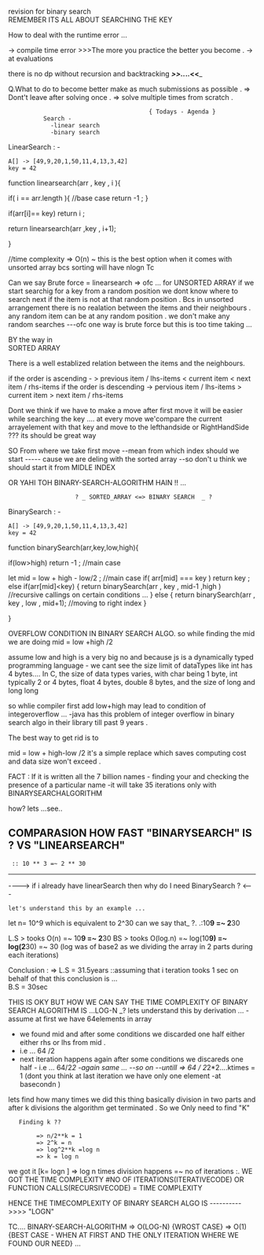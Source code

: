 revision for binary search   
                                  REMEMBER ITS ALL ABOUT SEARCHING THE KEY 



How to deal with the runtime error ...

-> compile time error  >>>The more you practice the better you become . -> at evaluations 

there is no dp without recursion and backtracking ___>>.._..<<___




Q.What to do to become better make as much submissions as possible . 
=> Dont't leave after solving once . 
=> solve multiple times from scratch . 




                                            { Todays - Agenda }
              Search -
                -linear search 
                -binary search 



LinearSearch : - 
   
    A[] -> [49,9,20,1,50,11,4,13,3,42]
    key = 42   

function linearsearch(arr , key , i ){

if( i == arr.length ){    //base case 
 return  -1 ; 
}


if(arr[i]== key) return i ; 

 return linearsearch(arr ,key , i+1); 


}  

//time complexity => O(n)  ~ this is the best option when it comes with unsorted array  bcs sorting will have nlogn Tc



Can we say Brute force = linearsearch 
=> ofc ... for
                                       UNSORTED ARRAY 
    if we start searchig for a key from a random position we dont know where to search next  if the item is not at that random position . 
    Bcs in unsorted arrangement there is no realation between the items and their neighbours . 
any random item can be at any random position . 
   we don't  make any random searches ---ofc one way is brute force but  this is too time taking ...



BY the way in  
                                         SORTED ARRAY 
 
There is a well establized relation between the items and the neighbours.

if the order is ascending - > previous item / lhs-items  < current item <  next item / rhs-items 
if the order is descending -> pervious item / lhs-items > current item > next item / rhs-items 


Dont we think if we have to make a move after first move it will be easier while searching the key ....
at every move we'compare the current arrayelement with that key and move to the lefthandside or RightHandSide ??? 
its should be great way   

SO From where we take first move 
--mean from which index should we start ----- cause we are deling with the sorted array 
--so don't u think we should start it from MIDLE INDEX 


OR YAHI TOH BINARY-SEARCH-ALGORITHM HAIN !! ...


                       ? _ SORTED_ARRAY <=> BINARY SEARCH  _ ?

BinarySearch : - 
   
    A[] -> [49,9,20,1,50,11,4,13,3,42]
    key = 42   

function binarySearch(arr,key,low,high){

if(low>high) return -1 ; //main case 

let mid = low + high - low/2 ;  //main case 
if( arr[mid] === key ) return key ; 
else if(arr[mid]<key) {
return binarySearch(arr , key , mid-1 ,high )                                           //recursive callings on certain conditions ...
}
else {
return binarySearch(arr , key , low , mid+1);  //moving to right index
}

}


OVERFLOW CONDITION IN BINARY SEARCH ALGO.
  so while finding the mid we are doing 
                mid = low +high /2 


 assume low and high is a very big no and because js is a dynamically typed programming language 
      - we cant see the size limit of dataTypes like int has 4 bytes.... 
In C, the size of data types varies, with char being 1 byte, int typically 2 or 4 bytes, float 4 bytes, double 8 bytes, and the size of long and long long


so whlie compiler first add low+high may lead to condition of integeroverflow ...
-java has this problem of integer overflow in binary search algo in their library till past 9 years .

The best way to get rid is to

 mid  = low + high-low /2   it's a simple replace which saves computing cost and data size won't exceed .





FACT : 
    If it is written all the 7 billion names
    - finding your and checking the presence of a particular name
    -it will take 35 iterations only with BINARYSEARCHALGORITHM
  

how? lets ...see..

 COMPARASION HOW FAST "BINARYSEARCH" IS ? VS "LINEARSEARCH"
---------------------------------------------------------------------------
     :: 10 ** 3 =~ 2 ** 30
---------------------------------------------------------------------------
----> if i already have linearSearch then why do I need BinarySearch ? <---
   
    let's understand this by an example ...
let n= 10^9  which is equivalent to 2^30 can we say that_ ?.
     .:10**9 =~ 2**30

L.S > tooks O(n) =~ 10**9   =~ 2**30 
BS  > tooks O(log.n) =~ log(10**9)  =~ log(2**30) =~ 30 (log was of base2 as we dividing the array in 2 parts during each iterations)

Conclusion : =>  L.S = 31.5years      ::assuming that i teration tooks 1 sec on behalf of that this conclusion is ...  
                 B.S = 30sec  



THIS IS OKY BUT HOW WE CAN SAY THE TIME COMPLEXITY OF BINARY SEARCH ALGORITHM IS ...LOG-N _?
lets understand this by derivation ...
 -assume at first we have 64elements in array
  - we found mid and after some conditions  we  discarded  one half either either rhs or lhs from mid . 
   - i.e ... 64 /2 
   - next iteration happens again after some conditions we discareds one half
    - i.e ... 64/2*2
       -again same ...
             --so on 
                     --untill  => 64 / 2*2*2....ktimes  = 1  (dont you think at last iteration we have only one element -at basecondn )
                     
   lets find how many times we did this thing basically division in two parts 
                    and after k divisions the algorithm get terminated .
So we Only need to find "K" 

       Finding k ?? 

            => n/2**k = 1 
            => 2^k = n 
            => log^2**k =log n 
            => k = log n

we got it [k= logn ]  => log n times division happens  =~ no of iterations 
:. WE GOT THE TIME COMPLEXITY #NO OF ITERATIONS(ITERATIVECODE) OR FUNCTION CALLS(RECURSIVECODE)  = TIME COMPLEXITY   

HENCE THE TIMECOMPLEXITY OF BINARY SEARCH ALGO IS  ---------->>>> "LOGN"




TC....
BINARY-SEARCH-ALGORITHM  => O(LOG-N) {WROST CASE}
                         => O(1) {BEST CASE - WHEN AT FIRST AND THE ONLY ITERATION WHERE WE FOUND OUR NEED} ...










 